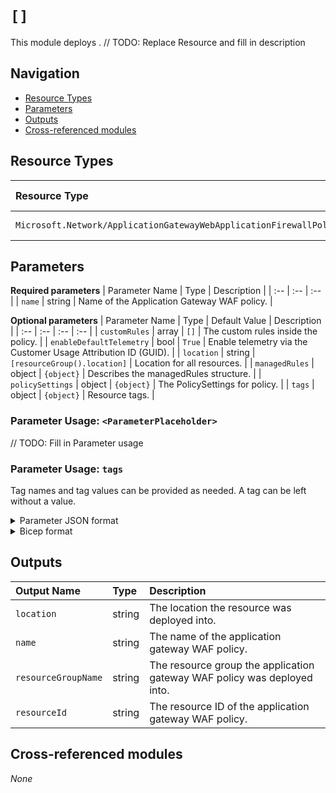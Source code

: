 #  `[]`

This module deploys .
// TODO: Replace Resource and fill in description

## Navigation

- [Resource Types](#Resource-Types)
- [Parameters](#Parameters)
- [Outputs](#Outputs)
- [Cross-referenced modules](#Cross-referenced-modules)

## Resource Types

| Resource Type | API Version |
| :-- | :-- |
| `Microsoft.Network/ApplicationGatewayWebApplicationFirewallPolicies` | [2021-05-01](https://docs.microsoft.com/en-us/azure/templates/Microsoft.Network/2021-05-01/ApplicationGatewayWebApplicationFirewallPolicies) |

## Parameters

**Required parameters**
| Parameter Name | Type | Description |
| :-- | :-- | :-- |
| `name` | string | Name of the Application Gateway WAF policy. |

**Optional parameters**
| Parameter Name | Type | Default Value | Description |
| :-- | :-- | :-- | :-- |
| `customRules` | array | `[]` | The custom rules inside the policy. |
| `enableDefaultTelemetry` | bool | `True` | Enable telemetry via the Customer Usage Attribution ID (GUID). |
| `location` | string | `[resourceGroup().location]` | Location for all resources. |
| `managedRules` | object | `{object}` | Describes the managedRules structure. |
| `policySettings` | object | `{object}` | The PolicySettings for policy. |
| `tags` | object | `{object}` | Resource tags. |


### Parameter Usage: `<ParameterPlaceholder>`

// TODO: Fill in Parameter usage

### Parameter Usage: `tags`

Tag names and tag values can be provided as needed. A tag can be left without a value.

<details>

<summary>Parameter JSON format</summary>

```json
"tags": {
    "value": {
        "Environment": "Non-Prod",
        "Contact": "test.user@testcompany.com",
        "PurchaseOrder": "1234",
        "CostCenter": "7890",
        "ServiceName": "DeploymentValidation",
        "Role": "DeploymentValidation"
    }
}
```

</details>

<details>

<summary>Bicep format</summary>

```bicep
tags: {
    Environment: 'Non-Prod'
    Contact: 'test.user@testcompany.com'
    PurchaseOrder: '1234'
    CostCenter: '7890'
    ServiceName: 'DeploymentValidation'
    Role: 'DeploymentValidation'
}
```

</details>
<p>

## Outputs

| Output Name | Type | Description |
| :-- | :-- | :-- |
| `location` | string | The location the resource was deployed into. |
| `name` | string | The name of the application gateway WAF policy. |
| `resourceGroupName` | string | The resource group the application gateway WAF policy was deployed into. |
| `resourceId` | string | The resource ID of the application gateway WAF policy. |

## Cross-referenced modules

_None_
